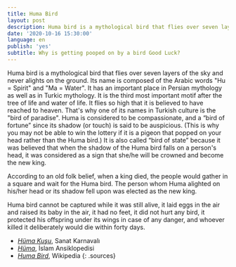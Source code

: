 ```yaml
---
title: Huma Bird
layout: post
description: Huma bird is a mythological bird that flies over seven layers of the sky and never alights on the ground. Its name is composed of the Arabic words "Hu = Spirit" and "Ma = Water".
date: '2020-10-16 15:30:00'
language: en
publish: 'yes'
subtitle: Why is getting pooped on by a bird Good Luck?
---
```


Huma bird is a mythological bird that flies over seven layers of the sky and never alights on the ground. Its name is composed of the Arabic words "Hu = Spirit" and "Ma = Water". It has an important place in Persian mythology as well as in Turkic mythology.  It is the third most important motif after the tree of life and water of life. It flies so high that it is believed to have reached to heaven. That's why one of its names in Turkish culture is the "bird of paradise". Huma is considered to be compassionate, and a “bird of fortune” since its shadow (or touch) is said to be auspicious. (This is why you may not be able to win the lottery if it is a pigeon that popped on your head rather than the Huma bird.) It is also called “bird of state” because it was believed that when the shadow of the Huma bird falls on a person's head, it was considered as a sign that she/he will be crowned and become the new king.

According to an old folk belief, when a king died, the people would gather in a square and wait for the Huma bird. The person whom Huma alighted on his/her head or its shadow fell upon was elected as the new king.

Huma bird cannot be captured while it was still alive, it laid eggs in the air and raised its baby in the air, it had no feet, it did not hurt any bird, it protected his offspring under its wings in case of any danger, and whoever killed it deliberately would die within forty days.


+ *[Hüma Kuşu](https://www.sanatkarnavali.com/huma-kusu/)*, Sanat Karnavalı
+ *[Hüma](https://islamansiklopedisi.org.tr/huma)*, İslam Ansiklopedisi
+ *[Huma Bird](https://en.wikipedia.org/wiki/Huma_bird)*, Wikipedia
{: .sources}
